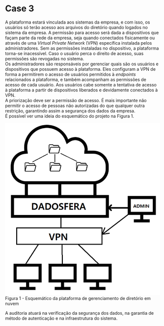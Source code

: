 # Case 3


A plataforma estará vinculada aos sistemas da empresa, e com isso, os usuários só terão acesso aos arquivos do diretório quando logados no sistema da empresa. A permissão para acesso será dada a dispositivos que façam parte da rede da empresa, seja quando conectados fisicamente ou através de uma *Virtual Private Network* (VPN) específica instalada pelos administradores. Sem as permissões instaladas no dispositivo, a plataforma torna-se inacessível. Caso o usuário perca o direito de acesso, suas  permissões são revogadas no sistema.  
Os administradores são responsáveis por gerenciar quais são os usuários e dispositivos que possuem acesso à plataforma. Eles configuram a VPN de forma a permitirem o acesso de usuários permitidos à *endpoints* relacionados a plataforma, e também acompanham as permissões de acesso de cada usuário. Aos usuários cabe somente a tentativa de acesso à plataforma a partir de dispositivos liberados e devidamente conectados à VPN.  
A priorização deve ser a permissão de acesso. É mais importante não permitir o acesso de pessoas não autorizadas do que qualquer outra restrição, garantindo assim a segurança dos dados da empresa.  
É possível ver uma ideia do esquemático do projeto na Figura 1.

![esquemático da plataforma de gerenciamento de diretório em nuvem](../images/cases/dadosfera_case_3_schematics.png)  
Figura 1 - Esquemático da plataforma de gerenciamento de diretório em nuvem

A auditoria atuará na verificação da segurança dos dados, na garantia de método de autenticação e na infraestrutura do sistema.